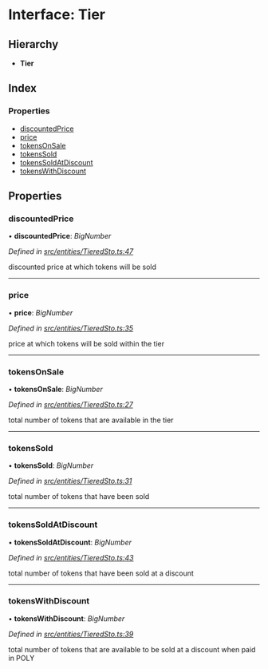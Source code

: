 # Interface: Tier

## Hierarchy

* **Tier**

## Index

### Properties

* [discountedPrice](_entities_tieredsto_.tier.md#discountedprice)
* [price](_entities_tieredsto_.tier.md#price)
* [tokensOnSale](_entities_tieredsto_.tier.md#tokensonsale)
* [tokensSold](_entities_tieredsto_.tier.md#tokenssold)
* [tokensSoldAtDiscount](_entities_tieredsto_.tier.md#tokenssoldatdiscount)
* [tokensWithDiscount](_entities_tieredsto_.tier.md#tokenswithdiscount)

## Properties

###  discountedPrice

• **discountedPrice**: *BigNumber*

*Defined in [src/entities/TieredSto.ts:47](https://github.com/PolymathNetwork/polymath-sdk/blob/45453ad/src/entities/TieredSto.ts#L47)*

discounted price at which tokens will be sold

___

###  price

• **price**: *BigNumber*

*Defined in [src/entities/TieredSto.ts:35](https://github.com/PolymathNetwork/polymath-sdk/blob/45453ad/src/entities/TieredSto.ts#L35)*

price at which tokens will be sold within the tier

___

###  tokensOnSale

• **tokensOnSale**: *BigNumber*

*Defined in [src/entities/TieredSto.ts:27](https://github.com/PolymathNetwork/polymath-sdk/blob/45453ad/src/entities/TieredSto.ts#L27)*

total number of tokens that are available in the tier

___

###  tokensSold

• **tokensSold**: *BigNumber*

*Defined in [src/entities/TieredSto.ts:31](https://github.com/PolymathNetwork/polymath-sdk/blob/45453ad/src/entities/TieredSto.ts#L31)*

total number of tokens that have been sold

___

###  tokensSoldAtDiscount

• **tokensSoldAtDiscount**: *BigNumber*

*Defined in [src/entities/TieredSto.ts:43](https://github.com/PolymathNetwork/polymath-sdk/blob/45453ad/src/entities/TieredSto.ts#L43)*

total number of tokens that have been sold at a discount

___

###  tokensWithDiscount

• **tokensWithDiscount**: *BigNumber*

*Defined in [src/entities/TieredSto.ts:39](https://github.com/PolymathNetwork/polymath-sdk/blob/45453ad/src/entities/TieredSto.ts#L39)*

total number of tokens that are available to be sold at a discount when paid in POLY
